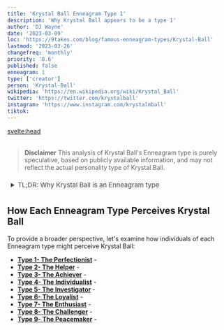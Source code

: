 ```yaml
---
title: 'Krystal Ball Enneagram Type 1'
description: 'Why Krystal Ball appears to be a type 1'
author: 'DJ Wayne'
date: '2023-03-09'
loc: 'https://9takes.com/blog/famous-enneagram-types/Krystal-Ball'
lastmod: '2023-03-26'
changefreq: 'monthly'
priority: '0.6'
published: false
enneagram: 1
type: ['creator']
person: 'Krystal-Ball'
wikipedia: 'https://en.wikipedia.org/wiki/Krystal_Ball'
twitter: 'https://twitter.com/krystalball'
instagram: 'https://www.instagram.com/krystalmball'
tiktok:
---
```


<!-- // notes:  -->

<svelte:head>

<meta property="og:image" content="https://9takes.com/types/1s/Krystal-Ball.webp" />
  <link rel="canonical" href="https://9takes.com/blog/famous-enneagram-types/Krystal-Ball">
</svelte:head>

<script>
	import  PopCard  from "../../../lib/components/atoms/PopCard.svelte";
</script>
<div
	style="display: flex;
    justify-content: center;
    margin: 1rem 0;
	"
>
	<PopCard
		image={`/types/3s/${'Krystal-Ball'}.webp`}
		showIcon={false}
		displayText="Krystal Ball"
		subtext=""
	/>
</div>

> **Disclaimer** This analysis of Krystal Ball's Enneagram type is purely speculative, based on publicly available information, and may not reflect the actual personality type of Krystal Ball.

<details>
<summary class="accordion">TL;DR: Why Krystal Ball is an Enneagram type</summary>
<div class="panel">
<ul>
<li>
</li>
<li>
</li>
<li>
</li>
<li>
</li>
</ul>
  </div>
</details>

<p class="firstLetter"></p>

## How Each Enneagram Type Perceives Krystal Ball

To provide a broader perspective, let's examine how individuals of each Enneagram type might perceive Krystal Ball:

- **[Type 1- The Perfectionist](/blog/enneagram/enneagram-type-1)** -
- **[Type 2- The Helper](/blog/enneagram/enneagram-type-2)** -
- **[Type 3- The Achiever](/blog/enneagram/enneagram-type-3)** -
- **[Type 4- The Individualist](/blog/enneagram/enneagram-type-4)** -
- **[Type 5- The Investigator](/blog/enneagram/enneagram-type-5)** -
- **[Type 6- The Loyalist](/blog/enneagram/enneagram-type-6)** -
- **[Type 7- The Enthusiast](/blog/enneagram/enneagram-type-7)** -
- **[Type 8- The Challenger](/blog/enneagram/enneagram-type-8)** -
- **[Type 9- The Peacemaker](/blog/enneagram/enneagram-type-9)** -

<div>
<script type="application/ld+json">

</script>
</div>

<style lang="scss">
  .accordion {
    color: #444;
    cursor: pointer;
    padding: 0.5rem;
    border: none;
    text-align: left;
    outline: none;
    font-size: 15px;
    transition: 0.4s;
  }

  .accordion:hover {
    background-color: var(--color-theme-purple-v);
    color: var(--color-theme-purple);
  }

  /*.panel:hover {

    background-color: #ccc;

}*/

  .panel {
    padding: 18px;
    /*display: none;*/
    background-color: white;
    overflow: hidden;

  }
</style>
